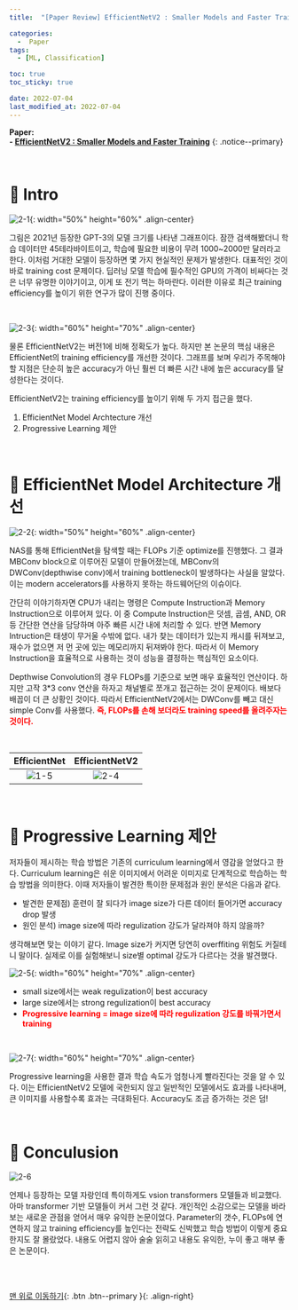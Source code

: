```yaml
---
title:  "[Paper Review] EfficientNetV2 : Smaller Models and Faster Training" 

categories:
  -  Paper
tags:
  - [ML, Classification]

toc: true
toc_sticky: true

date: 2022-07-04
last_modified_at: 2022-07-04
---
```


**Paper: <br>- [EfficientNetV2 : Smaller Models and Faster Training](https://github.com/inhopp/inhopp/files/9034479/EfficientNetV2.pdf)**
{: .notice--primary}


<br>

# 🚀 Intro

![2-1](https://user-images.githubusercontent.com/96368476/177173495-d1a28fa6-4264-4270-8a01-71c34c028e84.png){: width="50%" height="60%" .align-center}

그림은 2021년 등장한 GPT-3의 모델 크기를 나타낸 그래프이다. 잠깐 검색해봤더니 학습 데이터만 45테라바이트이고, 학습에 필요한 비용이 무려 1000~2000만 달러라고 한다. 이처럼 거대한 모델이 등장하면 몇 가지 현실적인 문제가 발생한다. 대표적인 것이 바로 training cost 문제이다. 딥러닝 모델 학습에 필수적인 GPU의 가격이 비싸다는 것은 너무 유명한 이야기이고, 이게 또 전기 먹는 하마란다. 이러한 이유로 최근 training efficiency를 높이기 위한 연구가 많이 진행 중이다.

<br>

![2-3](https://user-images.githubusercontent.com/96368476/177174783-54ea2348-0bd7-4f6f-84a1-61dbeceb654a.png){: width="60%" height="70%" .align-center}

물론 EfficientNetV2는 버전1에 비해 정확도가 높다. 하지만 본 논문의 핵심 내용은 EfficientNet의 training efficiency를 개선한 것이다. 그래프를 보며 우리가 주목해야 할 지점은 단순히 높은 accuracy가 아닌 훨씬 더 빠른 시간 내에 높은 accuracy를 달성한다는 것이다. <br>

EfficientNetV2는 training efficiency를 높이기 위해 두 가지 접근을 했다.
1. EfficientNet Model Archtecture 개선
2. Progressive Learning 제안



<br>




# 🚀 EfficientNet Model Architecture 개선

![2-2](https://user-images.githubusercontent.com/96368476/177177050-f6979b32-2091-4d4d-962d-2498c0e5fc6c.png){: width="50%" height="60%" .align-center}

NAS를 통해 EfficientNet을 탐색할 때는 FLOPs 기준 optimize를 진행했다. 그 결과 MBConv block으로 이루어진 모델이 만들어졌는데, MBConv의 DWConv(depthwise conv)에서 training bottleneck이 발생하다는 사실을 알았다. 이는 modern accelerators를 사용하지 못하는 하드웨어단의 이슈이다. <br>

간단히 이야기하자면 CPU가 내리는 명령은 Compute Instruction과 Memory Instruction으로 이루어져 있다. 이 중 Compute Instruction은 덧셈, 곱셈, AND, OR 등 간단한 연산을 담당하며 아주 빠른 시간 내에 처리할 수 있다. 반면 Memory Intruction은 태생이 무거울 수밖에 없다. 내가 찾는 데이터가 있는지 캐시를 뒤져보고, 재수가 없으면 저 먼 곳에 있는 메모리까지 뒤져봐야 한다. 따라서 이 Memory Instruction을 효율적으로 사용하는 것이 성능을 결정하는 핵심적인 요소이다. <br>

Depthwise Convolution의 경우 FLOPs를 기준으로 보면 매우 효율적인 연산이다. 하지만 고작 3*3 conv 연산을 하자고 채널별로 쪼개고 접근하는 것이 문제이다. 배보다 배꼽이 더 큰 상황인 것이다. 따라서 EfficientNetV2에서는 DWConv를 빼고 대신 simple Conv를 사용했다. **<span style="color:red">즉, FLOPs를 손해 보더라도 training speed를 올려주자는 것이다.</span>**


<br>

| EfficientNet | EfficientNetV2 |
|:-:|:-:|
| ![1-5](https://user-images.githubusercontent.com/96368476/177021487-a9cb5b3f-5f14-48b8-832b-70deaaced979.png) | ![2-4](https://user-images.githubusercontent.com/96368476/177177056-71246f3b-d504-4eef-a902-6ef8f4534b71.png) |


<br>



# 🚀 Progressive Learning 제안

저자들이 제시하는 학습 방법은 기존의 curriculum learning에서 영감을 얻었다고 한다. Curriculum learning은 쉬운 이미지에서 어려운 이미지로 단계적으로 학습하는 학습 방법을 의미한다. 이때 저자들이 발견한 특이한 문제점과 원인 분석은 다음과 같다.

- 발견한 문제점) 훈련이 잘 되다가 image size가 다른 데이터 들어가면 accuracy drop 발생
- 원인 분석) image size에 따라 regulization 강도가 달라져야 하지 않을까?


생각해보면 맞는 이야기 같다. Image size가 커지면 당연히 overffiting 위험도 커질테니 말이다. 실제로 이를 실험해보니 size별 optimal 강도가 다르다는 것을 발견했다.

![2-5](https://user-images.githubusercontent.com/96368476/177182768-bf0f2819-d392-4006-b33d-7c6d8b00e806.png){: width="60%" height="70%" .align-center}

- small size에서는 weak regulization이 best accuracy
- large size에서는 strong regulization이 best accuracy
- **<span style="color:red">Progressive learning = image size에 따라 regulization 강도를 바꿔가면서 training</span>**


<br>


![2-7](https://user-images.githubusercontent.com/96368476/177182762-9d60bd52-da54-4041-bea5-8e573041c746.png){: width="60%" height="70%" .align-center}

Progressive learning을 사용한 결과 학습 속도가 엄청나게 빨라진다는 것을 알 수 있다. 이는 EfficientNetV2 모델에 국한되지 않고 일반적인 모델에서도 효과를 나타내며, 큰 이미지를 사용할수록 효과는 극대화된다. Accuracy도 조금 증가하는 것은 덤!




<br>


# 🚀 Conculusion

![2-6](https://user-images.githubusercontent.com/96368476/177182770-e3ebcd7a-5608-4801-ac59-51d12b984410.png)

언제나 등장하는 모델 자랑인데 특이하게도 vsion transformers 모델들과 비교했다. 아마 transformer 기반 모델들이 커서 그런 것 같다. 개인적인 소감으로는 모델을 바라보는 새로운 관점을 얻어서 매우 유익한 논문이었다. Parameter의 갯수, FLOPs에 연연하지 않고 training efficiency를 높인다는 전략도 신박했고 학습 방법이 이렇게 중요한지도 잘 몰랐었다. 내용도 어렵지 않아 술술 읽히고 내용도 유익한, 누이 좋고 매부 좋은 논문이다.



<br>
<br>



[맨 위로 이동하기](#){: .btn .btn--primary }{: .align-right}
